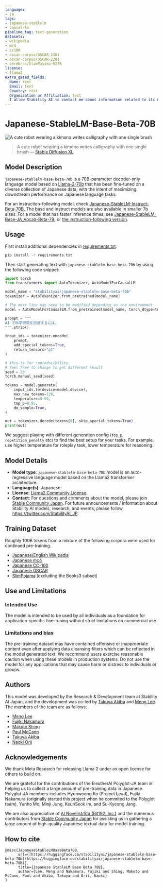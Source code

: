 ```yaml
---
language:
- ja
tags:
- japanese-stablelm
- causal-lm
pipeline_tag: text-generation
datasets:
- wikipedia
- mc4
- cc100
- oscar-corpus/OSCAR-2301
- oscar-corpus/OSCAR-2201
- cerebras/SlimPajama-627B
license:
- llama2
extra_gated_fields:
  Name: text
  Email: text
  Country: text
  Organization or Affiliation: text
  I allow Stability AI to contact me about information related to its models and research: checkbox
---
```


# Japanese-StableLM-Base-Beta-70B

![A cute robot wearing a kimono writes calligraphy with one single brush](./japanese-stablelm-robot.jpg)

> A cute robot wearing a kimono writes calligraphy with one single brush — [Stable Diffusion XL](https://clipdrop.co/stable-diffusion)

## Model Description

`japanese-stablelm-base-beta-70b` is a 70B-parameter decoder-only language model based on [Llama-2-70b](https://huggingface.co/meta-llama/Llama-2-70b) that has been fine-tuned on a diverse collection of Japanese data, with the intent of maximizing downstream performance on Japanese language tasks.

For an instruction-following model, check [Japanese-StableLM-Instruct-Beta-70B](https://huggingface.co/stabilityai/japanese-stablelm-instruct-beta-70b). The base and instruct models are also available in smaller 7b sizes. For a model that has faster inference times, see [Japanese-StableLM-Base-JA_Vocab-Beta-7B](https://huggingface.co/stabilityai/japanese-stablelm-base-ja_vocab-beta-7b), or [the instruction-following version](https://huggingface.co/stabilityai/japanese-stablelm-instruct-ja_vocab-beta-7b).

## Usage

First install additional dependencies in [requirements.txt](./requirements.txt):

```sh
pip install -r requirements.txt
```

Then start generating text with `japanese-stablelm-base-beta-70b` by using the following code snippet:

```python
import torch
from transformers import AutoTokenizer, AutoModelForCausalLM

model_name = "stabilityai/japanese-stablelm-base-beta-70b"
tokenizer = AutoTokenizer.from_pretrained(model_name)

# The next line may need to be modified depending on the environment
model = AutoModelForCausalLM.from_pretrained(model_name, torch_dtype=torch.float16, low_cpu_mem_usage=True, device_map="auto")

prompt = """
AI で科学研究を加速するには、
""".strip()

input_ids = tokenizer.encode(
    prompt,
    add_special_tokens=True,
    return_tensors="pt"
)

# this is for reproducibility.
# feel free to change to get different result
seed = 23  
torch.manual_seed(seed)

tokens = model.generate(
    input_ids.to(device=model.device),
    max_new_tokens=128,
    temperature=0.99,
    top_p=0.95,
    do_sample=True,
)

out = tokenizer.decode(tokens[0], skip_special_tokens=True)
print(out)
```

We suggest playing with different generation config (`top_p`, `repetition_penalty` etc) to find the best setup for your tasks. For example, use higher temperature for roleplay task, lower temperature for reasoning.

## Model Details

* **Model type**: `japanese-stablelm-base-beta-70b` model is an auto-regressive language model based on the Llama2 transformer architecture.
* **Language(s)**: Japanese
* **License**: [Llama2 Community License](https://ai.meta.com/llama/license/).
* **Contact**: For questions and comments about the model, please join [Stable Community Japan](https://discord.gg/StableJP). For future announcements / information about Stability AI models, research, and events, please follow https://twitter.com/StabilityAI_JP.

## Training Dataset

Roughly 100B tokens from a mixture of the following corpora were used for continued pre-training.

- [Japanese/English Wikipedia](https://dumps.wikimedia.org/other/cirrussearch)
- [Japanese mc4](https://huggingface.co/datasets/mc4)
- [Japanese CC-100](http://data.statmt.org/cc-100/ja.txt.xz)
- [Japanese OSCAR](https://oscar-project.github.io/documentation/)
- [SlimPajama](https://huggingface.co/datasets/cerebras/SlimPajama-627B) (excluding the Books3 subset)

## Use and Limitations

### Intended Use

The model is intended to be used by all individuals as a foundation for application-specific fine-tuning without strict limitations on commercial use.

### Limitations and bias

The pre-training dataset may have contained offensive or inappropriate content even after applying data cleansing filters which can be reflected in the model generated text. We recommend users exercise reasonable caution when using these models in production systems. Do not use the model for any applications that may cause harm or distress to individuals or groups.

## Authors
This model was developed by the Research & Development team at Stability AI Japan, and the development was co-led by [Takuya Akiba](https://huggingface.co/iwiwi) and [Meng Lee](https://huggingface.co/leemeng). The members of the team are as follows:

- [Meng Lee](https://huggingface.co/leemeng)
- [Fujiki Nakamura](https://huggingface.co/fujiki)
- [Makoto Shing](https://huggingface.co/mkshing)
- [Paul McCann](https://huggingface.co/polm-stability)
- [Takuya Akiba](https://huggingface.co/iwiwi)
- [Naoki Orii](https://huggingface.co/mrorii)

## Acknowledgements

We thank Meta Research for releasing Llama 2 under an open license for others to build on.

We are grateful for the contributions of the EleutherAI Polyglot-JA team in helping us to collect a large amount of pre-training data in Japanese. Polyglot-JA members includes Hyunwoong Ko (Project Lead), Fujiki Nakamura (originally started this project when he commited to the Polyglot team), Yunho Mo, Minji Jung, KeunSeok Im, and Su-Kyeong Jang.

We are also appreciative of [AI Novelist/Sta (Bit192, Inc.)](https://ai-novel.com/index.php) and the numerous contributors from [Stable Community Japan](https://discord.gg/VPrcE475HB) for assisting us in gathering a large amount of high-quality Japanese textual data for model training.

## How to cite
```
@misc{JapaneseStableLMBaseBeta70B, 
      url={[https://huggingface.co/stabilityai/japanese-stablelm-base-beta-70b](https://huggingface.co/stabilityai/japanese-stablelm-base-beta-70b)}, 
      title={Japanese StableLM Base Beta 70B}, 
      author={Lee, Meng and Nakamura, Fujiki and Shing, Makoto and McCann, Paul and Akiba, Takuya and Orii, Naoki}
}
```

